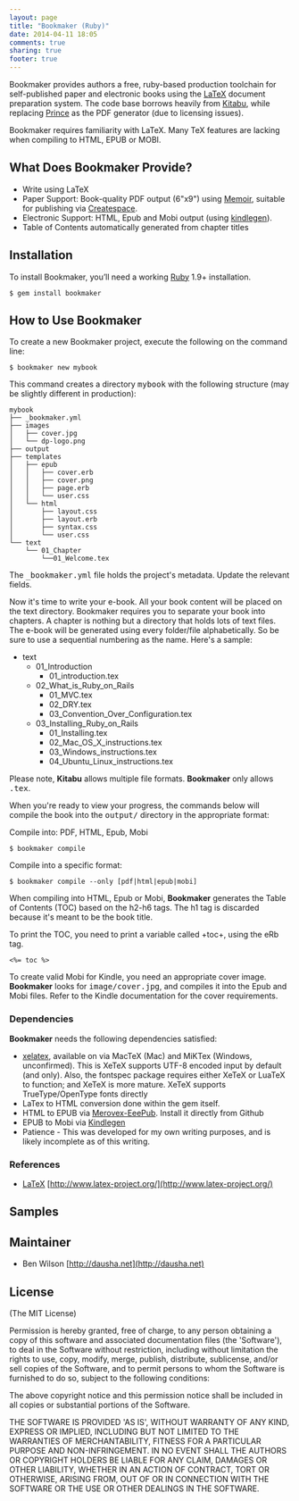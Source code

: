 ```yaml
---
layout: page
title: "Bookmaker (Ruby)"
date: 2014-04-11 18:05
comments: true
sharing: true
footer: true
---
```


Bookmaker provides authors a free, ruby-based production toolchain for self-published paper and electronic books using the [LaTeX](http://www.latex-project.org/) document preparation system. The code base borrows heavily from [Kitabu](https://github.com/fnando/kitabu), while replacing [Prince](http://princexml.com) as the PDF generator (due to licensing issues).

Bookmaker requires familiarity with LaTeX. Many TeX features are lacking when compiling to HTML, EPUB or MOBI.

What Does Bookmaker Provide?
----------------------------

* Write using LaTeX
* Paper Support: Book-quality PDF output (6"x9") using [Memoir](http://www.ctan.org/tex-archive/macros/latex/contrib/memoir), suitable for publishing via [Createspace](https://www.createspace.com).
* Electronic Support: HTML, Epub and Mobi output (using [kindlegen](http://www.amazon.com/gp/feature.html?docId=1000765211)).
* Table of Contents automatically generated from chapter titles

Installation
-------------

To install Bookmaker, you’ll need a working [Ruby](http://www.ruby-lang.org) 1.9+ installation.

    $ gem install bookmaker

<!--

After installing Bookmaker, run the following command to check your external
dependencies.

  $ bookmaker check

  KindleGen: Converts ePub e-books into .mobi files.
  Installed.

  html2text: Converts HTML documents into plain text.
  Not installed.

  pygments.rb: A generic syntax highlight. If installed, replaces CodeRay.
  Not installed.

There's no requirements here; just make sure you cleared the correct dependency based
on the formats you want to compile to.

-->

How to Use Bookmaker
--------------------

To create a new Bookmaker project, execute the following on the command line:

    $ bookmaker new mybook

This command creates a directory <tt>mybook</tt> with the following structure (may be slightly different in production):

    mybook
    ├── _bookmaker.yml
    ├── images
    │   ├── cover.jpg
    │   └── dp-logo.png
    ├── output
    ├── templates
    │   ├── epub
    │   │   ├── cover.erb
    │   │   ├── cover.png
    │   │   ├── page.erb
    │   │   └── user.css
    │   └── html
    │       ├── layout.css
    │       ├── layout.erb
    │       ├── syntax.css
    │       └── user.css
    └── text
        └── 01_Chapter
            └──01_Welcome.tex

The <tt>_bookmaker.yml</tt> file holds the project's metadata. Update the relevant fields.

Now it's time to write your e-book. All your book content will be placed on the text directory. Bookmaker requires you to separate your book into chapters. A chapter is nothing but a directory that holds lots of text files. The e-book will be generated using every folder/file alphabetically. So be sure to use a sequential numbering as the name. Here's a sample:

  * text
    * 01_Introduction
      * 01_introduction.tex
    * 02_What_is_Ruby_on_Rails
      * 01_MVC.tex
      * 02_DRY.tex
      * 03_Convention_Over_Configuration.tex
    * 03_Installing_Ruby_on_Rails
      * 01_Installing.tex
      * 02_Mac_OS_X_instructions.tex
      * 03_Windows_instructions.tex
      * 04_Ubuntu_Linux_instructions.tex

Please note, **Kitabu** allows multiple file formats. **Bookmaker** only allows <tt>.tex</tt>.

When you're ready to view your progress, the commands below will compile the book into the <tt>output/</tt> directory in the appropriate format:

Compile into: PDF, HTML, Epub, Mobi

    $ bookmaker compile

Compile into a specific format:

    $ bookmaker compile --only [pdf|html|epub|mobi]

When compiling into HTML, Epub or Mobi, **Bookmaker** generates the Table of Contents (TOC) based on the h2-h6 tags. The h1 tag is discarded because it's meant to be the book title.

To print the TOC, you need to print a variable called +toc+, using the eRb tag.

    <%= toc %>

To create valid Mobi for Kindle, you need an appropriate cover image. **Bookmaker** looks for <tt>image/cover.jpg</tt>, and compiles it into the Epub and Mobi files. Refer to the Kindle documentation for the cover requirements.

### Dependencies

**Bookmaker** needs the following dependencies satisfied:

* [xelatex](http://en.wikipedia.org/wiki/XeTeX), available on via MacTeX (Mac) and MiKTex (Windows, unconfirmed). This is XeTeX supports UTF-8 encoded input by default (and only). Also, the fontspec package requires either XeTeX or LuaTeX to function; and XeTeX is more mature.
XeTeX supports TrueType/OpenType fonts directly
* LaTex to HTML conversion done within the gem itself.
* HTML to EPUB via [Merovex-EeePub](https://github.com/Merovex/eeepub). Install it directly from Github
* EPUB to Mobi via [Kindlegen](http://kindlegen.s3.amazonaws.com)
* Patience - This was developed for my own writing purposes, and is likely incomplete as of this writing.

### References

* [LaTeX](http://en.wikipedia.org/wiki/LaTeX) [http://www.latex-project.org/](http://www.latex-project.org/)

## Samples

## Maintainer

* Ben Wilson [http://dausha.net](http://dausha.net)

## License

(The MIT License)

Permission is hereby granted, free of charge, to any person obtaining
a copy of this software and associated documentation files (the
'Software'), to deal in the Software without restriction, including
without limitation the rights to use, copy, modify, merge, publish,
distribute, sublicense, and/or sell copies of the Software, and to
permit persons to whom the Software is furnished to do so, subject to
the following conditions:

The above copyright notice and this permission notice shall be
included in all copies or substantial portions of the Software.

THE SOFTWARE IS PROVIDED 'AS IS', WITHOUT WARRANTY OF ANY KIND,
EXPRESS OR IMPLIED, INCLUDING BUT NOT LIMITED TO THE WARRANTIES OF
MERCHANTABILITY, FITNESS FOR A PARTICULAR PURPOSE AND NON-INFRINGEMENT.
IN NO EVENT SHALL THE AUTHORS OR COPYRIGHT HOLDERS BE LIABLE FOR ANY
CLAIM, DAMAGES OR OTHER LIABILITY, WHETHER IN AN ACTION OF CONTRACT,
TORT OR OTHERWISE, ARISING FROM, OUT OF OR IN CONNECTION WITH THE
SOFTWARE OR THE USE OR OTHER DEALINGS IN THE SOFTWARE.
